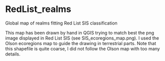 # RedList_realms
Global map of realms fitting Red List SIS classification

This map has been drawn by hand in QGIS trying to match best the png image displayed in Red List SIS (see SIS_ecoregions_map.png). I used the Olson ecoregions map to guide the drawing in terrestrial parts. 
Note that this shapefile is quite coarse, I did not follow the Olson map with too many details.
